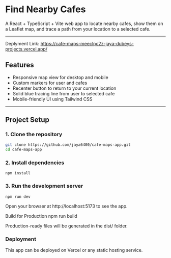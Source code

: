 # Find Nearby Cafes

A React + TypeScript + Vite web app to locate nearby cafes, show them on a Leaflet map, and trace a path from your location to a selected cafe.

---

Deplyment Link: https://cafe-maps-meeclpc2z-jaya-dubeys-projects.vercel.app/
## Features

- Responsive map view for desktop and mobile
- Custom markers for user and cafes
- Recenter button to return to your current location
- Solid blue tracing line from user to selected cafe
- Mobile-friendly UI using Tailwind CSS

---

## Project Setup

### 1. Clone the repository

```bash
git clone https://github.com/jaya6400/cafe-maps-app.git
cd cafe-maps-app
```
### 2. Install dependencies
```
npm install
```
### 3. Run the development server
```
npm run dev
```

Open your browser at http://localhost:5173 to see the app.

Build for Production
npm run build

Production-ready files will be generated in the dist/ folder.

### Deployment
This app can be deployed on Vercel or any static hosting service.
